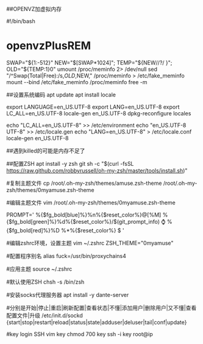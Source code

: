 ##OPENVZ加虚拟内存

#!/bin/bash
# openvzPlusREM
SWAP="${1:-512}"
NEW="$[SWAP*1024]"; TEMP="${NEW//?/ }"; OLD="${TEMP:1}0"
umount /proc/meminfo 2> /dev/null
sed "/^Swap\(Total\|Free\):/s,$OLD,$NEW," /proc/meminfo > /etc/fake_meminfo
mount --bind /etc/fake_meminfo /proc/meminfo
free -m


##设置系统编码
apt update
apt install locale

export LANGUAGE=en_US.UTF-8
export LANG=en_US.UTF-8
export LC_ALL=en_US.UTF-8
locale-gen en_US.UTF-8
dpkg-reconfigure locales

echo "LC_ALL=en_US.UTF-8" >> /etc/environment
echo "en_US.UTF-8 UTF-8" >> /etc/locale.gen
echo "LANG=en_US.UTF-8" > /etc/locale.conf
locale-gen en_US.UTF-8

##遇到killed的可能是内存不足了


##配置ZSH
apt install -y zsh git
sh -c "$(curl -fsSL https://raw.github.com/robbyrussell/oh-my-zsh/master/tools/install.sh)"

#复制主题文件
cp /root/.oh-my-zsh/themes/amuse.zsh-theme /root/.oh-my-zsh/themes/0myamuse.zsh-theme

#编辑主题文件
vim /root/.oh-my-zsh/themes/0myamuse.zsh-theme

PROMPT='
%{$fg_bold[blue]%}%n%{$reset_color%}@[%M] %{$fg_bold[green]%}%d%{$reset_color%}/$(git_prompt_info) ⌚ %{$fg_bold[red]%}%D %*%{$reset_color%}
$ '

#编辑zshrc环境，设置主题
vim ~/.zshrc
ZSH_THEME="0myamuse"

#配置程序别名
alias fuck=/usr/bin/proxychains4

#应用主题
source ~/.zshrc

#默认使用ZSH
chsh -s /bin/zsh


#安装socks代理服务器
apt install -y dante-server

#分别是开始|停止|重启|刷新配置|查看状态|不懂|添加用户|删除用户|又不懂|查看配置文件|升级
/etc/init.d/sockd {start|stop|restart|reload|status|state|adduser|deluser|tail|conf|update}

#key login SSH
vim key
chmod 700 key
ssh -i key root@ip
